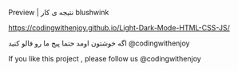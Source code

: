 Preview | نتیجه ی کار blushwink

https://codingwithenjoy.github.io/Light-Dark-Mode-HTML-CSS-JS/

اگه خوشتون اومد حتما پیج ما رو فالو کنید @codingwithenjoy

If you like this project , please follow us @codingwithenjoy
